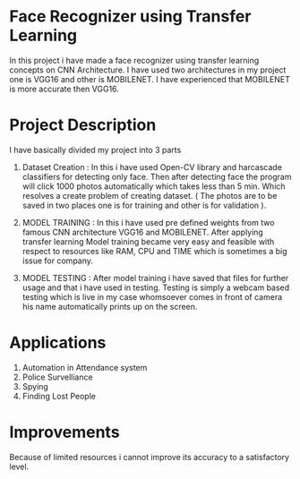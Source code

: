 # Face Recognizer using Transfer Learning
In this project i have made a face recognizer using transfer learning concepts on CNN Architecture. 
I have used two architectures in my project one is VGG16 and other is MOBILENET.
I have experienced that MOBILENET is more accurate then VGG16.

# Project Description
I have basically divided my project into 3 parts

1) Dataset Creation : In this i have used Open-CV library and harcascade classifiers for detecting only face. Then after detecting face the program will click 1000 photos automatically which takes less than 5 min. Which resolves a create problem of creating dataset. ( The photos are to be saved in two places one is for training and other is for validation ).

2) MODEL TRAINING : In this i have used pre defined weights from two famous CNN architecture VGG16 and MOBILENET. After applying transfer learning Model training became very easy and feasible with respect to resources like RAM, CPU and TIME which is sometimes a big issue for company.

3) MODEL TESTING : After model training i have saved that files for further usage and that i have used in testing. Testing is simply a webcam based testing which is live in my case whomsoever comes in front of camera his name automatically prints up on the screen.

# Applications
1) Automation in Attendance system
2) Police Survelliance
3) Spying
4) Finding Lost People

# Improvements
Because of limited resources i cannot improve its accuracy to a satisfactory level.
